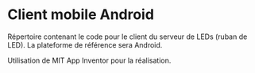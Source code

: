 # Client mobile Android

Répertoire contenant le code pour le client du serveur de LEDs (ruban de LED).
La plateforme de référence sera Android.

Utilisation de MIT App Inventor pour la réalisation.

